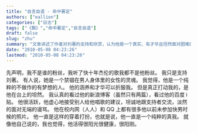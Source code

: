 ```yaml
---
title: "自言自语 - 命中著定"
authors: ["eallion"]
categories: ["日志"]
tags: ["《飘》","命中著定","自言自语"]
draft: false
slug: "zhu"
summary: "文章讲述了作者对刘著的支持和欣赏，认为他是一个真实、有才华且坦然面对困难的人。作者通过观察刘著在社交媒体上的表现和态度来得出这个结论，并表示自己并非杰伦粉丝。最后提到了数字花园网站以及用爱发电的口号。"
date: "2010-05-08 04:23:26"
lastmod: "2010-05-08 04:23:26"
---
```


先声明，我不是谁的粉丝，我听了快十年杰伦的歌我都不是他粉丝。
我只是支持刘著。
有人说，她是一个禁锢在男人身体里的女性的灵魂。
我觉得，他是一个纯粹的不做作的有梦想的人。
他的涵养和才华可以折服我。
但是真正打动我的，是他在台上的坦然。
我认真的看过他的新浪博客（虽然只有两篇），看过他的百度 i 贴。
他很活跃，他虚心地接受别人给他唱歌的建议，坦诚地跟支持者交流，淡然的面对无端的谩骂。
他在校内网（人人）和 QQ 上都有很多他以前未参加快男时候的照片。
他一直是这样的穿着打扮，也就是说，他一直是一个纯粹的真我。
就像他自己说的，我也觉得，他活得很阳光很健康，很阳刚。
